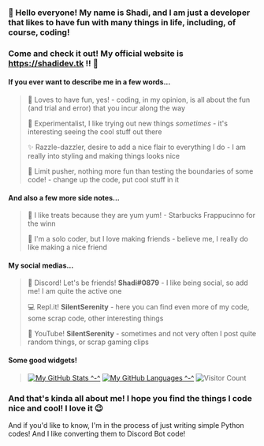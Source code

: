 ### 👋 Hello everyone! My name is **Shadi**, and I am just a developer that likes to have fun with many things in life, including, of course, coding!
### Come and check it out! My official website is **https://shadidev.tk** !! 🥳

#### If you ever want to describe me in a few words...
> 🎈 Loves to have fun, yes! - coding, in my opinion, is all about the fun (and trial and error) that you incur along the way
> 
> 🧪 Experimentalist, I like trying out new things *sometimes* - it's interesting seeing the cool stuff out there
> 
> ✨ Razzle-dazzler, desire to add a nice flair to everything I do - I am really into styling and making things looks nice
> 
> 🧨 Limit pusher, nothing more fun than testing the boundaries of some code! - change up the code, put cool stuff in it

#### And also a few more side notes...
> 🍩 I like treats because they are yum yum! - Starbucks Frappucinno for the winn
> 
> 🥰 I'm a solo coder, but I love making friends - believe me, I really do like making a nice friend 

#### My social medias...
> 💬 Discord! Let's be friends! **Shadi#0879** - I like being social, so add me! I am quite the active one
> 
> 💻 Repl.it! **SilentSerenity** - here you can find even more of my code, some scrap code, other interesting things
> 
> 🎥 YouTube! **SilentSerenity** - sometimes and not very often I post quite random things, or scrap gaming clips

#### Some good widgets!
> [![My GitHub Stats ^-^](https://github-readme-stats.vercel.app/api/?username=SilentSerenityy&count_private=false&theme=tokyonight&showicons=true)]()
> [![My GitHub Languages ^-^](https://github-readme-stats.vercel.app/api/top-langs/?username=SilentSerenityy&langs_count=3&theme=tokyonight)]()
> ![Visitor Count](https://profile-counter.glitch.me/SilentSerenityy/count.svg)

### And that's kinda all about me! I hope you find the things I code nice and cool! I love it 😉
And if you'd like to know, I'm in the process of just writing simple Python codes!
And I like converting them to Discord Bot code!
